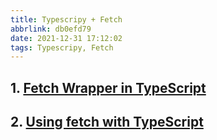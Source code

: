 ```yaml
---
title: Typescripy + Fetch
abbrlink: db0efd79
date: 2021-12-31 17:12:02
tags: Typescripy, Fetch
---
```


## 1. [Fetch Wrapper in TypeScript](https://eckertalex.dev/blog/typescript-fetch-wrapper)

## 2. [Using fetch with TypeScript](https://kentcdodds.com/blog/using-fetch-with-type-script)
